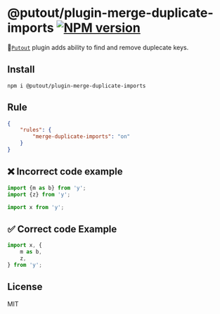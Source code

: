 # @putout/plugin-merge-duplicate-imports [![NPM version][NPMIMGURL]][NPMURL]

[NPMIMGURL]: https://img.shields.io/npm/v/@putout/plugin-merge-duplicate-imports.svg?style=flat&longCache=true
[NPMURL]: https://npmjs.org/package/@putout/plugin-merge-duplicate-imports "npm"

🐊[`Putout`](https://github.com/coderaiser/putout) plugin adds ability to find and remove duplecate keys.

## Install

```
npm i @putout/plugin-merge-duplicate-imports
```

## Rule

```json
{
    "rules": {
        "merge-duplicate-imports": "on"
    }
}
```

## ❌ Incorrect code example

```js
import {m as b} from 'y';
import {z} from 'y';

import x from 'y';
```

## ✅ Correct code Example

```js
import x, {
    m as b,
    z,
} from 'y';
```

## License

MIT

